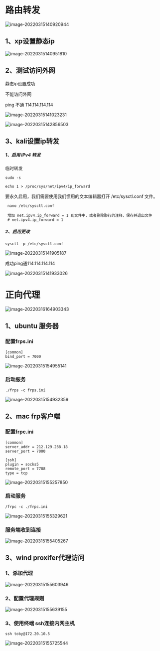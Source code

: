 # 路由转发

![image-20220315140920944](https://tobyjpghub-1258737888.cos.ap-shanghai.myqcloud.com/e6c9d24ely1h0ajc6h72wj211o0jkwfi.jpg)

## 1、xp设置静态ip

![image-20220315140951810](https://tobyjpghub-1258737888.cos.ap-shanghai.myqcloud.com/e6c9d24ely1h0ajcq2bywj20fx0huwg8.jpg)

## 2、测试访问外网

静态ip设置成功

不能访问外网

ping 不通 114.114.114.114

![image-20220315141023231](https://tobyjpghub-1258737888.cos.ap-shanghai.myqcloud.com/e6c9d24ely1h0ajd9odi0j20pd0jiaca.jpg)

![image-20220315142856503](https://tobyjpghub-1258737888.cos.ap-shanghai.myqcloud.com/e6c9d24ely1h0ajwkgvdcj20ka06laag.jpg)

## 3、kali设置ip转发

##### 1、启用 IPv4 转发

临时转发

```
sudo -s

echo 1 > /proc/sys/net/ipv4/ip_forward
```

要永久启用，我们需要使用我们惯用的文本编辑器打开 /etc/sysctl.conf 文件。

```
 nano /etc/sysctl.conf
 
 增加 net.ipv4.ip_forward = 1 到文件中，或者删除那行的注释，保存并退出文件
 # net.ipv4.ip_forward = 1
```

##### 2、启用更改

```
sysctl -p /etc/sysctl.conf
```

![image-20220315141905187](https://tobyjpghub-1258737888.cos.ap-shanghai.myqcloud.com/e6c9d24ely1h0ajmbc1uxj20tc046aaq.jpg)

成功ping通114.114.114.114

![image-20220315141933026](https://tobyjpghub-1258737888.cos.ap-shanghai.myqcloud.com/e6c9d24ely1h0ajmsj32ij20kk08l0tr.jpg)



# 正向代理

![image-20220316164903343](https://tobyjpghub-1258737888.cos.ap-shanghai.myqcloud.com/e6c9d24ely1h0btkoawy1j20p40i0q42.jpg)



## 1、ubuntu 服务器

### 配置frps.ini

```
[common]
bind_port = 7000
```



![image-20220315154955141](https://tobyjpghub-1258737888.cos.ap-shanghai.myqcloud.com/e6c9d24egy1h0am8tvf4aj20gz02u3yy.jpg)

### 启动服务

```
./frps -c frps.ini
```

![image-20220315154932359](https://tobyjpghub-1258737888.cos.ap-shanghai.myqcloud.com/e6c9d24ely1h0am8fhy34j20cu03g74f.jpg)



## 2、mac frp客户端

### 配置frpc.ini

```
[common]
server_addr = 212.129.238.18
server_port = 7000

[ssh]
plugin = socks5
remote_port = 7788
type = tcp
```

![image-20220315155257850](https://tobyjpghub-1258737888.cos.ap-shanghai.myqcloud.com/e6c9d24egy1h0ambzxf0lj20pe09a74v.jpg)

### 启动服务

```
/frpc -c ./frpc.ini
```

![image-20220315155329621](https://tobyjpghub-1258737888.cos.ap-shanghai.myqcloud.com/e6c9d24egy1h0amck17mrj212o06g0ub.jpg)

### 服务端收到连接

![image-20220315155405267](https://tobyjpghub-1258737888.cos.ap-shanghai.myqcloud.com/e6c9d24egy1h0amd65gr5j20zl04fwfo.jpg)

## 3、wind proxifer代理访问

### 1、添加代理

![image-20220315155603946](https://tobyjpghub-1258737888.cos.ap-shanghai.myqcloud.com/e6c9d24egy1h0amf8aqwpj213n0k6q6m.jpg)

### 2、配置代理规则

![image-20220315155639155](https://tobyjpghub-1258737888.cos.ap-shanghai.myqcloud.com/e6c9d24egy1h0amfub2obj21dg0kntdl.jpg)

### 3、使用终端 ssh连接内网主机

```
ssh toby@172.20.10.5
```

![image-20220315155725544](https://tobyjpghub-1258737888.cos.ap-shanghai.myqcloud.com/e6c9d24egy1h0amgn8rt5j20ry0kz419.jpg)